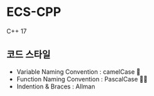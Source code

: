 # ECS-CPP

C++ 17


## 코드 스타일

- Variable Naming Convention : camelCase 🐫
- Function Naming Convention : PascalCase 👨‍🏫
- Indention & Braces : Allman
